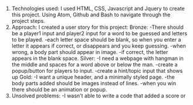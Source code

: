 1. Technologies used:
  I used HTML, CSS, Javascript and Jquery to create this project.
  Using Atom, Github and Bash to navigate through the project steps.
2. Approach:
  I created a user story for this project:
    Bronze:
      -There should be a player1 input and player2 input for a word to be guessed and letters to be played.
      -each letter space should be blank, so when you enter a letter it appears if correct, or disappears and you keep guessing.
      -when wrong, a body part should appear in image.
      -if correct, the letter appears in the blank space.
    Silver:
      -I need a webpage with hangman in the middle and spaces for a word above or below the man.
      -create a popup/button for players to input.
      -create a hint/topic input that shows up
    Gold:
      -I want a unique header, and a minimally styled page.
      -the body parts added should be images instead of lines.
      -when you win there should be an animation or popup.
  3. Unsolved problems:
    -I wasn't able to write a code that added a score or 
